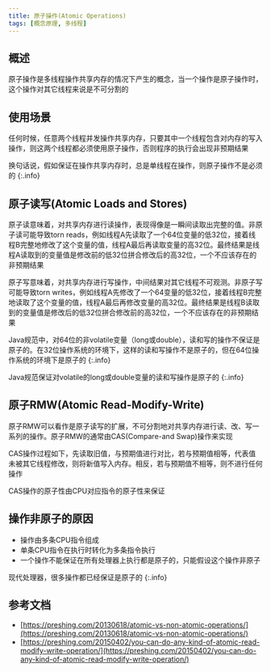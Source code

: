 ```yaml
---
title: 原子操作(Atomic Operations)
tags: [概念原理, 多线程]
---
```


## 概述

原子操作是多线程操作共享内存的情况下产生的概念，当一个操作是原子操作时，这个操作对其它线程来说是不可分割的

## 使用场景

任何时候，任意两个线程并发操作共享内存，只要其中一个线程包含对内存的写入操作，则这两个线程都必须使用原子操作，否则程序的执行会出现非预期结果

换句话说，假如保证在操作共享内存时，总是单线程在操作，则原子操作不是必须的
{:.info}

## 原子读写(Atomic Loads and Stores)

原子读意味着，对共享内存进行读操作，表现得像是一瞬间读取出完整的值。非原子读可能导致torn reads，例如线程A先读取了一个64位变量的低32位，接着线程B完整地修改了这个变量的值，线程A最后再读取变量的高32位。最终结果是线程A读取到的变量值是修改前的低32位拼合修改后的高32位，一个不应该存在的非预期结果

原子写意味着，对共享内存进行写操作，中间结果对其它线程不可观测。非原子写可能导致torn writes，例如线程A先修改了一个64变量的低32位，接着线程B完整地读取了这个变量的值，线程A最后再修改变量的高32位。最终结果是线程B读取到的变量值是修改后的低32位拼合修改前的高32位，一个不应该存在的非预期结果

Java规范中，对64位的非volatile变量（long或double），读和写的操作不保证是原子的。在32位操作系统的环境下，这样的读和写操作不是原子的，但在64位操作系统的环境下是原子的
{:.info}

Java规范保证对volatile的long或double变量的读和写操作是原子的
{:.info}

## 原子RMW(Atomic Read-Modify-Write)

原子RMW可以看作是原子读写的扩展，不可分割地对共享内存进行读、改、写一系列的操作。原子RMW的通常由CAS(Compare-and Swap)操作来实现

CAS操作过程如下，先读取旧值，与预期值进行对比，若与预期值相等，代表值未被其它线程修改，则将新值写入内存。相反，若与预期值不相等，则不进行任何操作

CAS操作的原子性由CPU对应指令的原子性来保证

## 操作非原子的原因

* 操作由多条CPU指令组成
* 单条CPU指令在执行时转化为多条指令执行
* 一个操作不能保证在所有处理器上执行都是原子的，只能假设这个操作非原子

现代处理器，很多操作都已经保证是原子的
{:.info}

## 参考文档

* [https://preshing.com/20130618/atomic-vs-non-atomic-operations/](https://preshing.com/20130618/atomic-vs-non-atomic-operations/)
* [https://preshing.com/20150402/you-can-do-any-kind-of-atomic-read-modify-write-operation/](https://preshing.com/20150402/you-can-do-any-kind-of-atomic-read-modify-write-operation/)